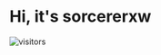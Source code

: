 # Hi, it's sorcererxw

![visitors](https://visitor-badge.glitch.me/badge?page_id=sorcererxw.sorcererx)

<!--START_SECTION:waka-->
<!--END_SECTION:waka-->
